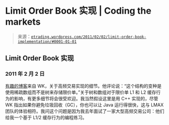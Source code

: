 <!--yml

分类：未分类

日期：2024-05-12 19:35:36

-->

# Limit Order Book 实现 | Coding the markets

> 来源：[`etrading.wordpress.com/2011/02/02/limit-order-book-implementation/#0001-01-01`](https://etrading.wordpress.com/2011/02/02/limit-order-book-implementation/#0001-01-01)

## Limit Order Book 实现

### 2011 年 2 月 2 日

[有趣的博客](http://howtohft.blogspot.com/2011/02/how-to-build-fast-limit-order-book.html)来自 WK，关于高频交易实现的细节。他评论说：“这个结构的变种是使用稀疏数组而不是树来存储限价单。”关于树和数组对于限价单 L1 和 L2 缓存行为的影响，有更多细节将会很受欢迎。我当然假设这里是用 C++ 实现的，尽管 WK 指出如果你避免垃圾回收（GC），你也可以让 Java 运行得很快，这与 LMAX 团队的体验相符。我问这个问题是因为我去年面试了一家大型高频交易公司：他们给我一个基于 L1/2 缓存行为的编程练习。
